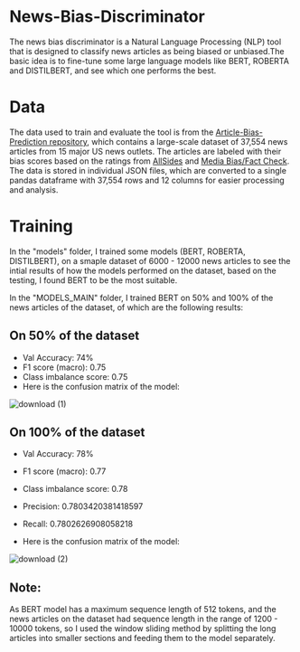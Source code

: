 # News-Bias-Discriminator
The news bias discriminator is a Natural Language Processing (NLP) tool that is designed to classify news articles as being biased or unbiased.The basic idea is to fine-tune some large language models like BERT, ROBERTA and DISTILBERT, and see which one performs the best.

# Data

The data used to train and evaluate the tool is from the [Article-Bias-Prediction repository](https://github.com/ramybaly/Article-Bias-Prediction), which contains a large-scale dataset of 37,554 news articles from 15 major US news outlets. The articles are labeled with their bias scores based on the ratings from [AllSides](https://www.allsides.com/media-bias) and [Media Bias/Fact Check](https://mediabiasfactcheck.com/). The data is stored in individual JSON files, which are converted to a single pandas dataframe with 37,554 rows and 12 columns for easier processing and analysis.

# Training

In the "models" folder, I trained some models (BERT, ROBERTA, DISTILBERT), on a smaple dataset of 6000 - 12000 news articles to see the intial results of how the models performed on the dataset, based on the testing, I found BERT to be the most suitable.

In the "MODELS_MAIN" folder, I trained BERT on 50% and 100% of the news articles of the dataset, of which are the following results:

## On 50% of the dataset
- Val Accuracy: 74%
- F1 score (macro): 0.75
- Class imbalance score: 0.75
- Here is the confusion matrix of the model:

![download (1)](https://user-images.githubusercontent.com/91069648/232327046-c1934e0a-64cf-405f-80f8-cdd7c451687f.png)



## On 100% of the dataset
- Val Accuracy: 78%
- F1 score (macro): 0.77
- Class imbalance score:  0.78
- Precision: 0.7803420381418597
- Recall: 0.7802626908058218

- Here is the confusion matrix of the model:

![download (2)](https://user-images.githubusercontent.com/91069648/232327155-7ba4416b-667d-4476-9b06-652b300e4796.png)


## Note: 
As BERT model has a maximum sequence length of 512 tokens, and the news articles on the dataset had sequence length in the range of 1200 - 10000 tokens, so I used the window sliding method by splitting the long articles into smaller sections and feeding them to the model separately.

